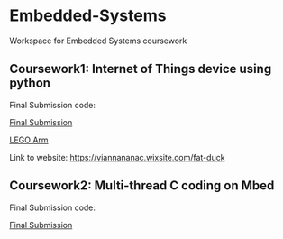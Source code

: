 # Embedded-Systems
Workspace for Embedded Systems coursework

## Coursework1: Internet of Things device using python

Final Submission code:

[Final Submission](./coursework1/src/final_sub.py)

[LEGO Arm](./coursework1/src/lego_sub.py)

Link to website: https://viannananac.wixsite.com/fat-duck

## Coursework2: Multi-thread C coding on Mbed

Final Submission code:

[Final Submission](./coursework2/submission.c)
